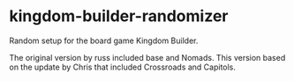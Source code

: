 kingdom-builder-randomizer
==========================

Random setup for the board game Kingdom Builder.

The original version by russ included base and Nomads.  This version based on the update by Chris that included Crossroads and Capitols.
